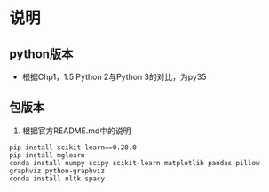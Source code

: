 # 说明
## python版本
* 根据Chp1，1.5 Python 2与Python 3的对比，为py35
## 包版本
1. 根据官方README.md中的说明
```shell script
pip install scikit-learn==0.20.0
pip install mglearn
conda install numpy scipy scikit-learn matplotlib pandas pillow graphviz python-graphviz
conda install nltk spacy
```